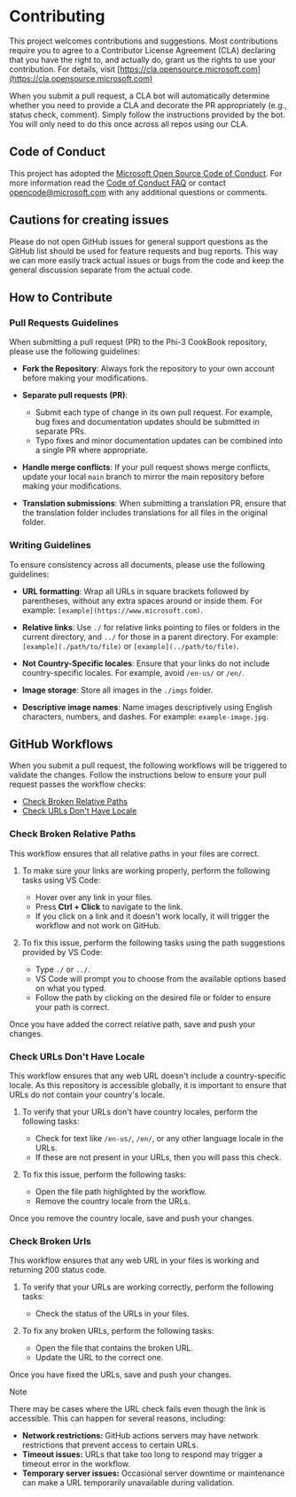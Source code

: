 # Contributing

This project welcomes contributions and suggestions.  Most contributions require you to agree to a
Contributor License Agreement (CLA) declaring that you have the right to, and actually do, grant us
the rights to use your contribution. For details, visit [https://cla.opensource.microsoft.com](https://cla.opensource.microsoft.com)

When you submit a pull request, a CLA bot will automatically determine whether you need to provide
a CLA and decorate the PR appropriately (e.g., status check, comment). Simply follow the instructions
provided by the bot. You will only need to do this once across all repos using our CLA.

## Code of Conduct

This project has adopted the [Microsoft Open Source Code of Conduct](https://opensource.microsoft.com/codeofconduct/).
For more information read the [Code of Conduct FAQ](https://opensource.microsoft.com/codeofconduct/faq/) or contact [opencode@microsoft.com](mailto:opencode@microsoft.com) with any additional questions or comments.

## Cautions for creating issues

Please do not open GitHub issues for general support questions as the GitHub list should be used for feature requests and bug reports. This way we can more easily track actual issues or bugs from the code and keep the general discussion separate from the actual code.

## How to Contribute

### Pull Requests Guidelines

When submitting a pull request (PR) to the Phi-3 CookBook repository, please use the following guidelines:

- **Fork the Repository**: Always fork the repository to your own account before making your modifications.

- **Separate pull requests (PR)**:
  - Submit each type of change in its own pull request. For example, bug fixes and documentation updates should be submitted in separate PRs.
  - Typo fixes and minor documentation updates can be combined into a single PR where appropriate.

- **Handle merge conflicts**: If your pull request shows merge conflicts, update your local `main` branch to mirror the main repository before making your modifications.

- **Translation submissions**: When submitting a translation PR, ensure that the translation folder includes translations for all files in the original folder.

### Writing Guidelines

To ensure consistency across all documents, please use the following guidelines:

- **URL formatting**: Wrap all URLs in square brackets followed by parentheses, without any extra spaces around or inside them. For example: `[example](https://www.microsoft.com)`.

- **Relative links**: Use `./` for relative links pointing to files or folders in the current directory, and `../` for those in a parent directory. For example: `[example](./path/to/file)` or `[example](../path/to/file)`.

- **Not Country-Specific locales**: Ensure that your links do not include country-specific locales. For example, avoid `/en-us/` or `/en/`.

- **Image storage**: Store all images in the `./imgs` folder.

- **Descriptive image names**: Name images descriptively using English characters, numbers, and dashes. For example: `example-image.jpg`.

## GitHub Workflows

When you submit a pull request, the following workflows will be triggered to validate the changes. Follow the instructions below to ensure your pull request passes the workflow checks:

- [Check Broken Relative Paths](#check-broken-relative-paths)
- [Check URLs Don't Have Locale](#check-urls-dont-have-locale)

### Check Broken Relative Paths

This workflow ensures that all relative paths in your files are correct.

1. To make sure your links are working properly, perform the following tasks using VS Code:
    - Hover over any link in your files.
    - Press **Ctrl + Click** to navigate to the link.
    - If you click on a link and it doesn't work locally, it will trigger the workflow and not work on GitHub.

1. To fix this issue, perform the following tasks using the path suggestions provided by VS Code:
    - Type `./` or `../`.
    - VS Code will prompt you to choose from the available options based on what you typed.
    - Follow the path by clicking on the desired file or folder to ensure your path is correct.

Once you have added the correct relative path, save and push your changes.

### Check URLs Don't Have Locale

This workflow ensures that any web URL doesn't include a country-specific locale. As this repository is accessible globally, it is important to ensure that URLs do not contain your country's locale.

1. To verify that your URLs don't have country locales, perform the following tasks:

    - Check for text like `/en-us/`, `/en/`, or any other language locale in the URLs.
    - If these are not present in your URLs, then you will pass this check.

1. To fix this issue, perform the following tasks:
    - Open the file path highlighted by the workflow.
    - Remove the country locale from the URLs.

Once you remove the country locale, save and push your changes.

### Check Broken Urls

This workflow ensures that any web URL in your files is working and returning 200 status code.

1. To verify that your URLs are working correctly, perform the following tasks:
    - Check the status of the URLs in your files.

2. To fix any broken URLs, perform the following tasks:
    - Open the file that contains the broken URL.
    - Update the URL to the correct one.

Once you have fixed the URLs, save and push your changes.

> [!NOTE]
>
> There may be cases where the URL check fails even though the link is accessible. This can happen for several reasons, including:
>
> - **Network restrictions:** GitHub actions servers may have network restrictions that prevent access to certain URLs.
> - **Timeout issues:** URLs that take too long to respond may trigger a timeout error in the workflow.
> - **Temporary server issues:** Occasional server downtime or maintenance can make a URL temporarily unavailable during validation.
